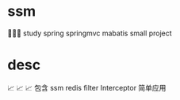 # ssm
:tada::tada::tada: study spring springmvc mabatis small project

# desc

:chart_with_upwards_trend: :chart_with_upwards_trend: :chart_with_upwards_trend: 包含 ssm redis filter Interceptor 简单应用 
